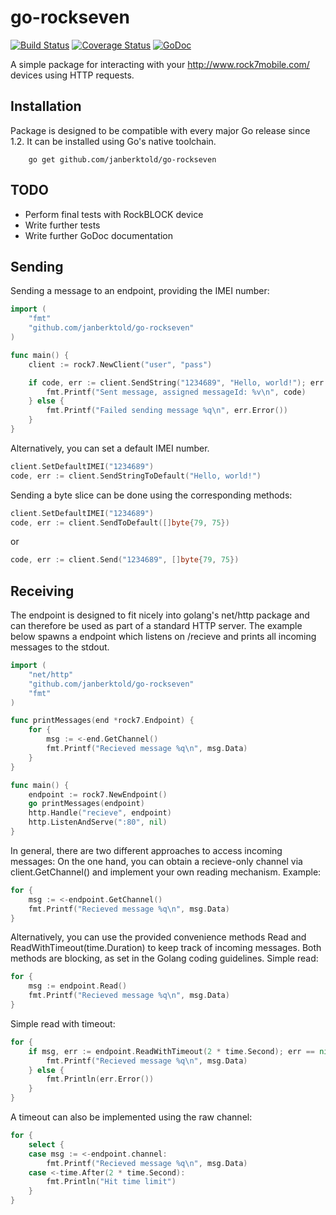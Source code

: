 # go-rockseven
[![Build Status](https://travis-ci.org/JanBerktold/go-rockseven.svg)](https://travis-ci.org/JanBerktold/go-rockseven) [![Coverage Status](https://coveralls.io/repos/JanBerktold/go-rockseven/badge.svg)](https://coveralls.io/r/JanBerktold/go-rockseven) [![GoDoc](http://godoc.org/github.com/janberktold/go-rockseven?status.svg)](http://godoc.org/github.com/janberktold/go-rockseven)


A simple package for interacting with your http://www.rock7mobile.com/ devices using HTTP requests.

## Installation

Package is designed to be compatible with every major Go release since 1.2. It can be installed using Go's native toolchain.

		go get github.com/janberktold/go-rockseven

## TODO

- Perform final tests with RockBLOCK device
- Write further tests
- Write further GoDoc documentation

## Sending

Sending a message to an endpoint, providing the IMEI number:

```go
import (
	"fmt"
	"github.com/janberktold/go-rockseven"
)

func main() {
	client := rock7.NewClient("user", "pass")

	if code, err := client.SendString("1234689", "Hello, world!"); err == nil {
		fmt.Printf("Sent message, assigned messageId: %v\n", code)
	} else {
		fmt.Printf("Failed sending message %q\n", err.Error())
	}
}
```

Alternatively, you can set a default IMEI number.

```go
client.SetDefaultIMEI("1234689")
code, err := client.SendStringToDefault("Hello, world!")
```

Sending a byte slice can be done using the corresponding methods:

```go
client.SetDefaultIMEI("1234689")
code, err := client.SendToDefault([]byte{79, 75})
```

or

```go
code, err := client.Send("1234689", []byte{79, 75})
```

## Receiving

The endpoint is designed to fit nicely into golang's net/http package and can therefore be used as part of a standard HTTP server. The example below spawns a endpoint which listens on /recieve and prints all incoming messages to the stdout.

```go
import (
	"net/http"
	"github.com/janberktold/go-rockseven"
	"fmt"
)

func printMessages(end *rock7.Endpoint) {
	for {
		msg := <-end.GetChannel()
		fmt.Printf("Recieved message %q\n", msg.Data)
	}
}

func main() {
	endpoint := rock7.NewEndpoint()
	go printMessages(endpoint)
	http.Handle("recieve", endpoint)
	http.ListenAndServe(":80", nil)
}
```

In general, there are two different approaches to access incoming messages: On the one hand, you can obtain a recieve-only channel via client.GetChannel() and implement your own reading mechanism. Example:

```go
for {
	msg := <-endpoint.GetChannel()
	fmt.Printf("Recieved message %q\n", msg.Data)
}
```

Alternatively, you can use the provided convenience methods Read and ReadWithTimeout(time.Duration) to keep track of incoming messages. Both methods are blocking, as set in the Golang coding guidelines. Simple read:


```go
for {
	msg := endpoint.Read()
	fmt.Printf("Recieved message %q\n", msg.Data)
}
```

Simple read with timeout:

```go
for {
	if msg, err := endpoint.ReadWithTimeout(2 * time.Second); err == nil {
		fmt.Printf("Recieved message %q\n", msg.Data)
	} else {
		fmt.Println(err.Error())
	}
}
```

A timeout can also be implemented using the raw channel:

```go
for {
	select {
	case msg := <-endpoint.channel:
		fmt.Printf("Recieved message %q\n", msg.Data)
	case <-time.After(2 * time.Second):
		fmt.Println("Hit time limit")
	}
}
```
